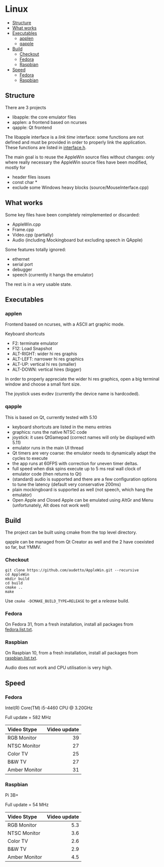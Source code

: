 # Linux

* [Structure](#structure)
* [What works](#what-works)
* [Executables](#executables)
  * [applen](#applen)
  * [qapple](#qapple)
* [Build](#build)
  * [Checkout](#checkout)
  * [Fedora](#fedora)
  * [Raspbian](#raspbian)
* [Speed](#build)
  * [Fedora](#fedora-1)
  * [Raspbian](#raspbian-1)

## Structure

There are 3 projects

* libapple: the core emulator files
* applen: a frontend based on ncurses
* qapple: Qt frontend

The libapple interface is a *link time* interface: some functions are not defined and must be provided in order to properly link
the application. These functions are listed in [interface.h](source/linux/interface.h).

The main goal is to reuse the AppleWin source files without changes: only where really necessary the AppleWin source files have
been modified, mostly for

* header files issues
* const char *
* exclude some Windows heavy blocks (source/MouseInterface.cpp)

##  What works

Some key files have been completely reimplemented or discarded:

* AppleWin.cpp
* Frame.cpp
* Video.cpp (partially)
* Audio (including Mockingboard but excluding speech in QApple)

Some features totally ignored:

* ethernet
* serial port
* debugger
* speech (currently it hangs the emulator)

The rest is in a very usable state.

## Executables

### applen

Frontend based on ncurses, with a ASCII art graphic mode.

Keyboard shortcuts

* F2: terminate emulator
* F12: Load Snapshot
* ALT-RIGHT: wider hi res graphis
* ALT-LEFT: narrower hi res graphics
* ALT-UP: vertical hi res (smaller)
* ALT-DOWN: vertical hires (bigger)

In order to properly appreciate the wider hi res graphics, open a big terminal window and choose a small font size.

The joystick uses evdev (currently the device name is hardcoded).

### qapple

This is based on Qt, currently tested with 5.10

* keyboard shortcuts are listed in the menu entries
* graphics: runs the native NTSC code
* joystick: it uses QtGamepad (correct names will only be displayed with 5.11)
* emulator runs in the main UI thread
* Qt timers are very coarse: the emulator needs to dynamically adapt the cycles to execute
* the app runs at 60FPS with correction for uneven timer deltas.
* full speed when disk spins execute up to 5 ms real wall clock of emulator code (then returns to Qt)
* (standard) audio is supported and there are a few configuration options to tune the latency (default very conservative 200ms)
* plain mockingboard is supported as well (not speech, which hang the emulator)
* Open Apple and Closed Apple can be emulated using AltGr and Menu (unfortunately, Alt does not work well)

## Build

The project can be built using cmake from the top level directory.

qapple can be managed from Qt Creator as well and the 2 have coexisted so far, but YMMV.

### Checkout

```
git clone https://github.com/audetto/AppleWin.git --recursive
cd AppleWin
mkdir build
cd build
cmake ..
make
```
Use `cmake -DCMAKE_BUILD_TYPE=RELEASE` to get a *release* build.

### Fedora

On Fedora 31, from a fresh installation, install all packages from [fedora.list.txt](source/linux/fedora.list.txt).

### Raspbian

On Raspbian 10, from a fresh installation, install all packages from [raspbian.list.txt](source/linux/raspbian.list.txt).

Audio does not work and CPU utilisation is very high.

## Speed

### Fedora

Intel(R) Core(TM) i5-4460  CPU @ 3.20GHz

Full update = 582 MHz

| Video Stype | Video update |
| :--- | ---: |
| RGB Monitor | 39 |
| NTSC Monitor | 27 |
| Color TV | 25 |
| B&W TV | 27 |
| Amber Monitor | 31 |

### Raspbian

Pi 3B+

Full update = 54 MHz

| Video Stype | Video update |
| :--- | ---: |
| RGB Monitor | 5.3 |
| NTSC Monitor | 3.6 |
| Color TV | 2.6 |
| B&W TV | 2.9 |
| Amber Monitor | 4.5 |
